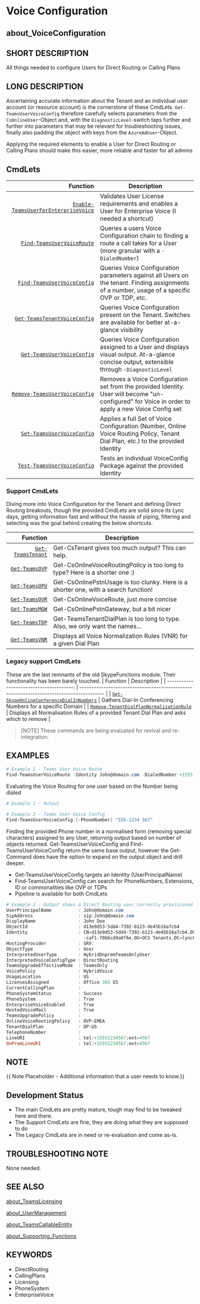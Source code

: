 ﻿# Voice Configuration

## about_VoiceConfiguration

## SHORT DESCRIPTION

All things needed to configure Users for Direct Routing or Calling Plans

## LONG DESCRIPTION

Ascertaining accurate information about the Tenant and an individual user account (or resource account) is the cornerstone of these CmdLets. `Get-TeamsUserVoiceConfig` therefore carefully selects parameters from the `CsOnlineUser`-Object and, with the `DiagnosticLevel`-switch taps further and further into parameters that may be relevant for troubleshooting issues, finally also padding the object with keys from the `AzureAdUser`-Object.

Applying the required elements to enable a User for Direct Routing or Calling Plans should make this easier, more reliable and faster for all admins

## CmdLets

| Function                             | Description                                                                                                                                       |
| ------------------------------------: | ------------------------------------------------------------------------------------------------------------------------------------------------- |
| [`Enable-TeamsUserForEnterpriseVoice`](/docs/Enable-TeamsUserForEnterpriseVoice.md) | Validates User License requirements and enables a User for Enterprise Voice (I needed a shortcut)                                                 |
| [`Find-TeamsUserVoiceRoute`](/docs/Find-TeamsUserVoiceRoute.md)           | Queries a users Voice Configuration chain to finding a route a call takes for a User (more granular with a `-DialedNumber`)                       |
| [`Find-TeamsUserVoiceConfig`](/docs/Find-TeamsUserVoiceConfig.md)          | Queries Voice Configuration parameters against all Users on the tenant. Finding assignments of a number, usage of a specific OVP or TDP, etc.     |
| [`Get-TeamsTenantVoiceConfig`](/docs/Get-TeamsTenantVoiceConfig.md)         | Queries Voice Configuration present on the Tenant. Switches are available for better at-a-glance visibility                                       |
| [`Get-TeamsUserVoiceConfig`](/docs/Get-TeamsUserVoiceConfig.md)           | Queries Voice Configuration assigned to a User and displays visual output. At-a-glance concise output, extensible through `-DiagnosticLevel`      |
| [`Remove-TeamsUserVoiceConfig`](/docs/Remove-TeamsUserVoiceConfig.md)        | Removes a Voice Configuration set from the provided Identity. User will become "un-configured" for Voice in order to apply a new Voice Config set |
| [`Set-TeamsUserVoiceConfig`](/docs/Set-TeamsUserVoiceConfig.md)           | Applies a full Set of Voice Configuration (Number, Online Voice Routing Policy, Tenant Dial Plan, etc.) to the provided Identity                  |
| [`Test-TeamsUserVoiceConfig`](/docs/Test-TeamsUserVoiceConfig.md)          | Tests an individual VoiceConfig Package against the provided Identity                                                                             |

### Support CmdLets

Diving more into Voice Configuration for the Tenant and defining Direct Routing breakouts, though the provided CmdLets are solid since its Lync days, getting information fast and without the hassle of piping, filtering and selecting was the goal behind creating the below shortcuts.

| Function          | Description                                                                         |
| -----------------: | ----------------------------------------------------------------------------------- |
| [`Get-TeamsTenant`](/docs/Get-TeamsTenant.md) | Get-CsTenant gives too much output? This can help.                                  |
| [`Get-TeamsOVP`](/docs/Get-TeamsOVP.md)    | Get-CsOnlineVoiceRoutingPolicy is too long to type? Here is a shorter one :)        |
| [`Get-TeamsOPU`](/docs/Get-TeamsOPU.md)    | Get-CsOnlinePstnUsage is too clunky. Here is a shorter one, with a search function! |
| [`Get-TeamsOVR`](/docs/Get-TeamsOVR.md)    | Get-CsOnlineVoiceRoute, just more concise                                                              |
| [`Get-TeamsMGW`](/docs/Get-TeamsMGW.md)    | Get-CsOnlinePstnGateway, but a bit nicer                                                             |
| [`Get-TeamsTDP`](/docs/Get-TeamsTDP.md)    | Get-TeamsTenantDialPlan is too long to type. Also, we only want the names...        |
| [`Get-TeamsVNR`](/docs/Get-TeamsVNR.md)    | Displays all Voice Normalization Rules (VNR) for a given Dial Plan                  |

### Legacy support CmdLets

These are the last remnants of the old SkypeFunctions module. Their functionality has been barely touched.
| Function                                 | Description                                                                              |
| ---------------------------------------: | ---------------------------------------------------------------------------------------- |
| [`Get-SkypeOnlineConferenceDialInNumbers`](/docs/Get-SkypeOnlineConferenceDialInNumbers.md) | Gathers Dial-In Conferencing Numbers for a specific Domain                               |
| [`Remove-TenantDialPlanNormalizationRule`](/docs/Remove-TenantDialPlanNormalizationRule.md) | Displays all Normalisation Rules of a provided Tenant Dial Plan and asks which to remove |

>[NOTE] These commands are being evaluated for revival and re-integration.

## EXAMPLES

````powershell
# Example 1 - Teams User Voice Route
Find-TeamsUserVoiceRoute -Identity John@domain.com -DialedNumber +15551234567
````

Evaluating the Voice Routing for one user based on the Number being dialed

```powershell
# Example 1 - Output

```

````powershell
# Example 2 - Teams User Voice Config
Find-TeamsUserVoiceConfig [-PhoneNumber] "555-1234 567"
````

Finding the provided Phone number in a normalised form (removing special characters) assigned to any User, returning output based on number of objects returned.
Get-TeamsUserVoiceConfig and Find-TeamsUserVoiceConfig return the same base output, however the Get-Command does have the option to expand on the output object and drill deeper.

- Get-TeamsUserVoiceConfig targets an Identity (UserPrincipalName)
- Find-TeamsUserVoiceConfig can search for PhoneNumbers, Extensions, ID or commonalities like OVP or TDPs
- Pipeline is available for both CmdLets

````powershell
# Example 2 - Output shows a Direct Routing user correctly provisioned but not yet moved to Teams
UserPrincipalName          : John@domain.com
SipAddress                 : sip:John@domain.com
DisplayName                : John Doe
ObjectId                   : d13e9d53-5dd4-7392-b123-de45b16a7cb4
Identity                   : CN=d13e9d53-5dd4-7392-b123-de45b16a7cb4,OU=d23afe19-5a33-893a
                             -caf1-70b6cd9a8f6e,OU=OCS Tenants,DC=lync0e001,DC=local
HostingProvider            : SRV:
ObjectType                 : User
InterpretedUserType        : HybridOnpremTeamsOnlyUser
InterpretedVoiceConfigType : DirectRouting
TeamsUpgradeEffectiveMode  : TeamsOnly
VoicePolicy                : HybridVoice
UsageLocation              : US
LicensesAssigned           : Office 365 E5
CurrentCallingPlan         :
PhoneSystemStatus          : Success
PhoneSystem                : True
EnterpriseVoiceEnabled     : True
HostedVoiceMail            : True
TeamsUpgradePolicy         :
OnlineVoiceRoutingPolicy   : OVP-EMEA
TenantDialPlan             : DP-US
TelephoneNumber            :
LineURI                    : tel:+15551234567;ext=4567
OnPremLineURI              : tel:+15551234567;ext=4567
````

## NOTE

{{ Note Placeholder - Additional information that a user needs to know.}}

## Development Status

- The main CmdLets are pretty mature, tough may find to be tweaked here and there.
- The Support CmdLets are fine, they are doing what they are supposed to do
- The Legacy CmdLets are in need or re-evaluation and come as-is.

## TROUBLESHOOTING NOTE

None needed.

## SEE ALSO

[about_TeamsLicensing](about_TeamsLicensing.md)

[about_UserManagement](about_UserManagement.md)

[about_TeamsCallableEntity](about_TeamsCallableEntity.md)

[about_Supporting_Functions](about_Supporting_Functions.md)

## KEYWORDS

- DirectRouting
- CallingPlans
- Licensing
- PhoneSystem
- EnterpriseVoice
